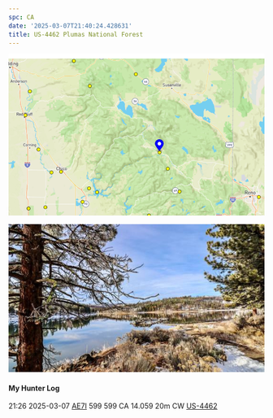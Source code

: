 ```yaml
---
spc: CA
date: '2025-03-07T21:40:24.428631'
title: US-4462 Plumas National Forest
---
```


![pasted_image.png](/static/pasted_image_0060.png)

![pasted_image001.png](/static/pasted_image001_0052.png)


#### My Hunter Log
21:26    2025-03-07    [AE7I](https://qrz.com/db/AE7I)    599    599    CA    14.059    20m    CW    [US-4462](https://pota.app/#/park/US-4462)